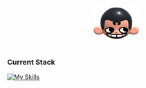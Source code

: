 <div align="center">
  <img height="75px" src="khicon.png" alt="logo">
</div>
<br>

### Current Stack
[![My Skills](https://skillicons.dev/icons?i=js,ts,nodejs,react,tailwind,postgres,figma,git,linux)](https://skillicons.dev)
